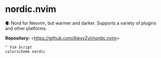 # nordic.nvim

🌒 Nord for Neovim, but warmer and darker. Supports a variety of plugins and other platforms.

**Repository:** <<https://github.com/AlexvZyl/nordic.nvim>>

```
" Vim Script
colorscheme nordic

```
